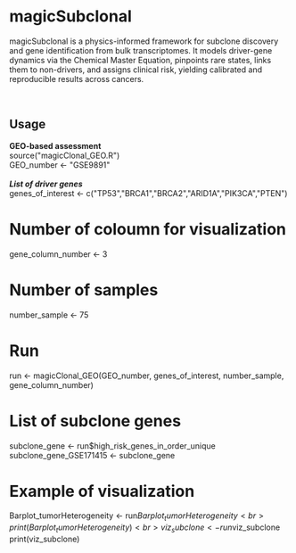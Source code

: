 # magicSubclonal
magicSubclonal is a physics-informed framework for subclone discovery and gene identification from bulk transcriptomes. It models driver-gene dynamics via the Chemical Master Equation, pinpoints rare states, links them to non-drivers, and assigns clinical risk, yielding calibrated and reproducible results across cancers.

$~~$

## Usage <br>

**GEO-based assessment**<br>
source("magicClonal_GEO.R")<br>
GEO_number <- "GSE9891" <br>  
***List of driver genes***<br>
genes_of_interest <- c("TP53","BRCA1","BRCA2","ARID1A","PIK3CA","PTEN")<br>
# Number of coloumn for visualization<br>
gene_column_number <- 3<br>
# Number of samples<br>
number_sample <- 75<br>
# Run<br>
run <- magicClonal_GEO(GEO_number, genes_of_interest, number_sample, gene_column_number)<br>
# List of subclone genes<br>
subclone_gene <- run$high_risk_genes_in_order_unique<br>
subclone_gene_GSE171415 <- subclone_gene<br>
# Example of visualization<br>
Barplot_tumorHeterogeneity <- run$Barplot_tumorHeterogeneity<br>
print(Barplot_tumorHeterogeneity)<br>
viz_subclone <- run$viz_subclone<br>
print(viz_subclone)<br>

